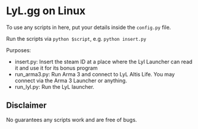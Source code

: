 # LyL.gg on Linux

To use any scripts in here, put your details inside the `config.py` file.

Run the scripts via
`python $script`,
e.g. `python insert.py`

Purposes:
- insert.py: Insert the steam ID at a place where the Lyl Launcher can read it and use it for its bonus program
- run_arma3.py: Run Arma 3 and connect to LyL Altis Life. You may connect via the Arma 3 Launcher or anything.
- run_lyl.py: Run the LyL launcher.

## Disclaimer

No guarantees any scripts work and are free of bugs.